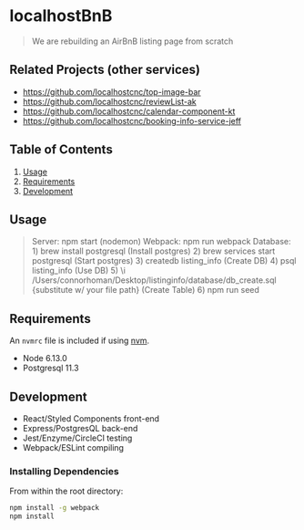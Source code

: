 # localhostBnB

> We are rebuilding an AirBnB listing page from scratch

## Related Projects (other services)

  - https://github.com/localhostcnc/top-image-bar
  - https://github.com/localhostcnc/reviewList-ak
  - https://github.com/localhostcnc/calendar-component-kt
  - https://github.com/localhostcnc/booking-info-service-jeff

## Table of Contents

1. [Usage](#Usage)
1. [Requirements](#requirements)
1. [Development](#development)

## Usage

> Server: npm start (nodemon)
> Webpack: npm run webpack
> Database: 1) brew install postgresql (Install postgres)
            2) brew services start postgresql (Start postgres)
            3) createdb listing_info (Create DB)
            4) psql listing_info (Use DB)
            5) \i /Users/connorhoman/Desktop/listinginfo/database/db_create.sql {substitute w/ your file path} (Create Table)
            6) npm run seed

## Requirements

An `nvmrc` file is included if using [nvm](https://github.com/creationix/nvm).

- Node 6.13.0
- Postgresql 11.3

## Development

- React/Styled Components front-end
- Express/PostgresQL back-end 
- Jest/Enzyme/CircleCI testing
- Webpack/ESLint compiling

### Installing Dependencies

From within the root directory:

```sh
npm install -g webpack
npm install
```

